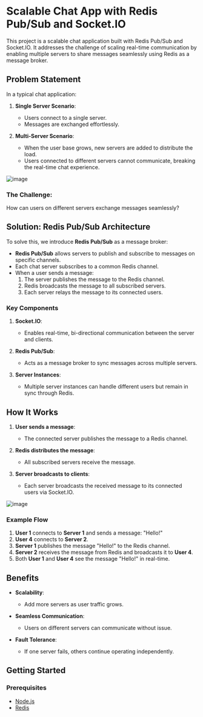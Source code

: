 # Scalable Chat App with Redis Pub/Sub and Socket.IO

This project is a scalable chat application built with Redis Pub/Sub and Socket.IO. It addresses the challenge of scaling real-time communication by enabling multiple servers to share messages seamlessly using Redis as a message broker.

## Problem Statement

In a typical chat application:

1. **Single Server Scenario**: 
   - Users connect to a single server.
   - Messages are exchanged effortlessly.
   
2. **Multi-Server Scenario**: 
   - When the user base grows, new servers are added to distribute the load.
   - Users connected to different servers cannot communicate, breaking the real-time chat experience.

![image](https://github.com/user-attachments/assets/e705ccff-5902-474b-9c46-e11d8cd8b4dc)


### The Challenge:
How can users on different servers exchange messages seamlessly?

## Solution: Redis Pub/Sub Architecture

To solve this, we introduce **Redis Pub/Sub** as a message broker:

- **Redis Pub/Sub** allows servers to publish and subscribe to messages on specific channels.
- Each chat server subscribes to a common Redis channel.
- When a user sends a message:
  1. The server publishes the message to the Redis channel.
  2. Redis broadcasts the message to all subscribed servers.
  3. Each server relays the message to its connected users.

### Key Components

1. **Socket.IO**:
   - Enables real-time, bi-directional communication between the server and clients.

2. **Redis Pub/Sub**:
   - Acts as a message broker to sync messages across multiple servers.

3. **Server Instances**:
   - Multiple server instances can handle different users but remain in sync through Redis.

## How It Works

1. **User sends a message**:
   - The connected server publishes the message to a Redis channel.
   
2. **Redis distributes the message**:
   - All subscribed servers receive the message.

3. **Server broadcasts to clients**:
   - Each server broadcasts the received message to its connected users via Socket.IO.

![image](https://github.com/user-attachments/assets/d0008f86-3aa7-4a9f-83e1-bb42a5d44616)


### Example Flow

1. **User 1** connects to **Server 1** and sends a message: "Hello!"
2. **User 4** connects to **Server 2**.
3. **Server 1** publishes the message "Hello!" to the Redis channel.
4. **Server 2** receives the message from Redis and broadcasts it to **User 4**.
5. Both **User 1** and **User 4** see the message "Hello!" in real-time.

## Benefits

- **Scalability**: 
  - Add more servers as user traffic grows.
  
- **Seamless Communication**: 
  - Users on different servers can communicate without issue.

- **Fault Tolerance**: 
  - If one server fails, others continue operating independently.

## Getting Started

### Prerequisites

- [Node.js](https://nodejs.org/)
- [Redis](https://redis.io/)
  
